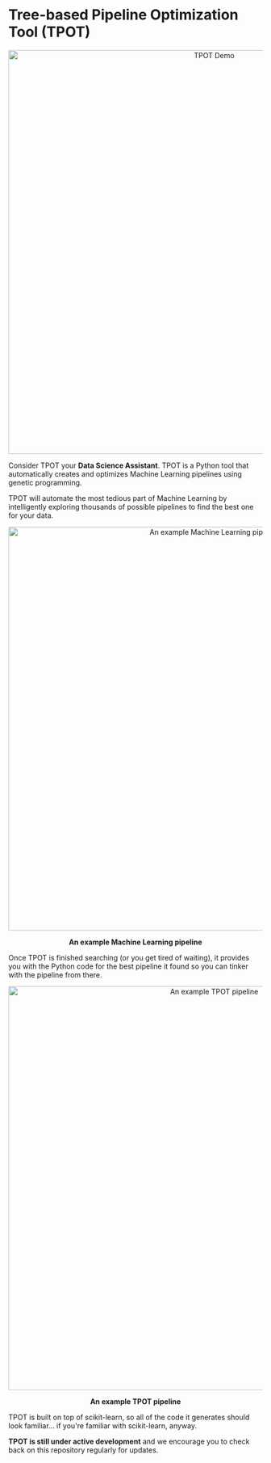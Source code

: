 # Tree-based Pipeline Optimization Tool (TPOT)

<center>
<img src="https://raw.githubusercontent.com/rhiever/tpot/master/images/tpot-demo.gif" width=800 alt="TPOT Demo" />
</center>

Consider TPOT your **Data Science Assistant**. TPOT is a Python tool that automatically creates and optimizes Machine Learning pipelines using genetic programming.

TPOT will automate the most tedious part of Machine Learning by intelligently exploring thousands of possible pipelines to find the best one for your data.

<center>
<img src="https://raw.githubusercontent.com/rhiever/tpot/master/images/tpot-ml-pipeline.png" width=800 alt="An example Machine Learning pipeline" />

<strong>An example Machine Learning pipeline</strong>
</center>

Once TPOT is finished searching (or you get tired of waiting), it provides you with the Python code for the best pipeline it found so you can tinker with the pipeline from there.

<center>
<img src="https://raw.githubusercontent.com/rhiever/tpot/master/images/tpot-pipeline-example.png" width=800 alt="An example TPOT pipeline" />

<strong>An example TPOT pipeline</strong>
</center>

TPOT is built on top of scikit-learn, so all of the code it generates should look familiar... if you're familiar with scikit-learn, anyway.

**TPOT is still under active development** and we encourage you to check back on this repository regularly for updates.
